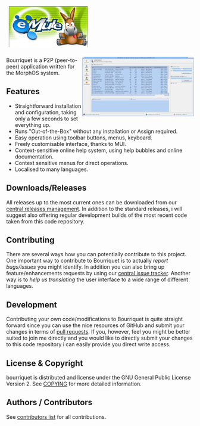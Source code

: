 # &nbsp;![BOURRIQUET](www/logo.png)
<img src="www/mainabout.png" width=300 align="right" />

Bourriquet is a P2P (peer-to-peer) application written for the MorphOS system.

## Features

* Straightforward installation and configuration, taking only a few seconds to set everything up.
* Runs "Out-of-the-Box" without any installation or Assign required.
* Easy operation using toolbar buttons, menus, keyboard.
* Freely customisable interface, thanks to MUI.
* Context-sensitive online help system, using help bubbles and online documentation.
* Context sensitive menus for direct operations.
* Localised to many languages.

## Downloads/Releases

All releases up to the most current ones can be downloaded from our [central releases management](https://github.com/digitallytechno/bourriquet/releases). In addition to the standard releases, i will suggest also offering regular development builds of the most recent code taken from this code repository. 

## Contributing

There are several ways how you can potentially contribute to this project. One important way to contribute to Bourriquet is to actually *report bugs/issues* you might identify. In addition you can also bring up feature/enhancements requests by using our [central issue tracker](https://github.com/digitallytechno/bourriquet/issues). Another way is to *help us translating* the user interface to a wide range of different languages.

## Development

Contributing your own code/modifications to Bourriquet is quite straight forward since you can use the nice resources of GitHub and submit your changes in terms of [pull requests](https://github.com/digitallytechno/bourriquet/pulls).
If you, however, feel you might be better suited to join me directly and you would like to directly submit your changes to this code repository i can easily provide you direct write access. 

## License & Copyright

bourriquet is distributed and license under the GNU General Public License Version 2. See [COPYING](COPYING) for more detailed information.

## Authors / Contributors

See [contributors list](https://github.com/digitallytechno/bourriquet/graphs/contributors) for all contributions.
